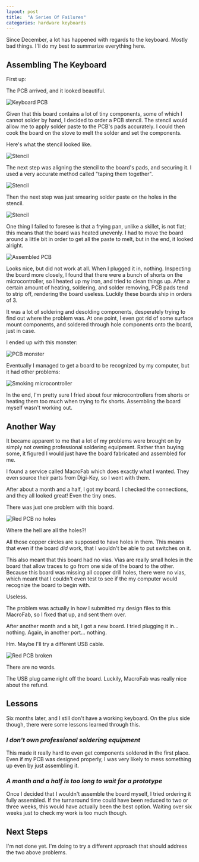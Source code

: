 ```yaml
---
layout: post
title:  "A Series Of Failures"
categories: hardware keyboards
---
```


Since December, a lot has happened with regards to the keyboard. Mostly bad things. I'll do my best to summarize everything here.

## Assembling The Keyboard

First up:

The PCB arrived, and it looked beautiful.

![Keyboard PCB](/assets/numpad_keyboard/a_series_of_failures/board1.jpg)

Given that this board contains a lot of tiny components, some of which I cannot solder by hand, I decided to order a PCB stencil. The stencil would allow me to apply solder paste to the PCB's pads accurately. I could then cook the board on the stove to melt the solder and set the components.

Here's what the stencil looked like.

![Stencil](/assets/numpad_keyboard/a_series_of_failures/stencil1.jpg)

The next step was aligning the stencil to the board's pads, and securing it. I used a very accurate method called "taping them together".

![Stencil](/assets/numpad_keyboard/a_series_of_failures/stencil2.jpg)

Then the next step was just smearing solder paste on the holes in the stencil.

![Stencil](/assets/numpad_keyboard/a_series_of_failures/stencil3.jpg)

One thing I failed to foresee is that a frying pan, unlike a skillet, is not flat; this means that the board was heated unevenly. I had to move the board around a little bit in order to get all the paste to melt, but in the end, it looked alright.

![Assembled PCB](/assets/numpad_keyboard/a_series_of_failures/stencil_board_assembled.jpg)

Looks nice, but did not work at all. When I plugged it in, nothing. Inspecting the board more closely, I found that there were a bunch of shorts on the microcontroller, so I heated up my iron, and tried to clean things up. After a certain amount of heating, soldering, and solder removing, PCB pads tend to strip off, rendering the board useless. Luckily these boards ship in orders of 3.

It was a lot of soldering and desolding components, desperately trying to find out where the problem was. At one point, I even got rid of some surface mount components, and soldered through hole components onto the board, just in case.

I ended up with this monster:

![PCB monster](/assets/numpad_keyboard/a_series_of_failures/pcb_monster.jpg)

Eventually I managed to get a board to be recognized by my computer, but it had other problems:

![Smoking microcontroller](/assets/numpad_keyboard/a_series_of_failures/smoking_micro.gif)

In the end, I'm pretty sure I fried about four microcontrollers from shorts or heating them too much when trying to fix shorts. Assembling the board myself wasn't working out.

## Another Way

It became apparent to me that a lot of my problems were brought on by simply not owning professional soldering equipment. Rather than buying some, it figured I would just have the board fabricated and assembled for me.

I found a service called MacroFab which does exactly what I wanted. They even source their parts from Digi-Key, so I went with them.

After about a month and a half, I got my board. I checked the connections, and they all looked great! Even the tiny ones.

There was just one problem with this board.

![Red PCB no holes](/assets/numpad_keyboard/a_series_of_failures/red_pcb.jpg)

Where the hell are all the holes?! 

All those copper circles are supposed to have holes in them. This means that even if the board *did* work, that I wouldn't be able to put switches on it.

This also meant that this board had no vias. Vias are really small holes in the board that allow traces to go from one side of the board to the other. Because this board was missing all copper drill holes, there were no vias, which meant that I couldn't even test to see if the my computer would recognize the board to begin with.

Useless.

The problem was actually in how I submitted my design files to this MacroFab, so I fixed that up, and sent them over.

After another month and a bit, I got a new board. I tried plugging it in... nothing. Again, in another port... nothing.

Hm. Maybe I'll try a different USB cable.

![Red PCB broken](/assets/numpad_keyboard/a_series_of_failures/red_pcb_broken.jpg)

There are no words.

The USB plug came right off the board. Luckily, MacroFab was really nice about the refund.

## Lessons

Six months later, and I still don't have a working keyboard. On the plus side though, there were some lessons learned through this.

### ***I don't own professional soldering equipment***

This made it really hard to even get components soldered in the first place. Even if my PCB was designed properly, I was very likely to mess something up even by just assembling it.

### ***A month and a half is too long to wait for a prototype***

Once I decided that I wouldn't assemble the board myself, I tried ordering it fully assembled. If the turnaround time could have been reduced to two or three weeks, this would have actually been the best option. Waiting over six weeks just to check my work is too much though.

## Next Steps

I'm not done yet. I'm doing to try a different approach that should address the two above problems.